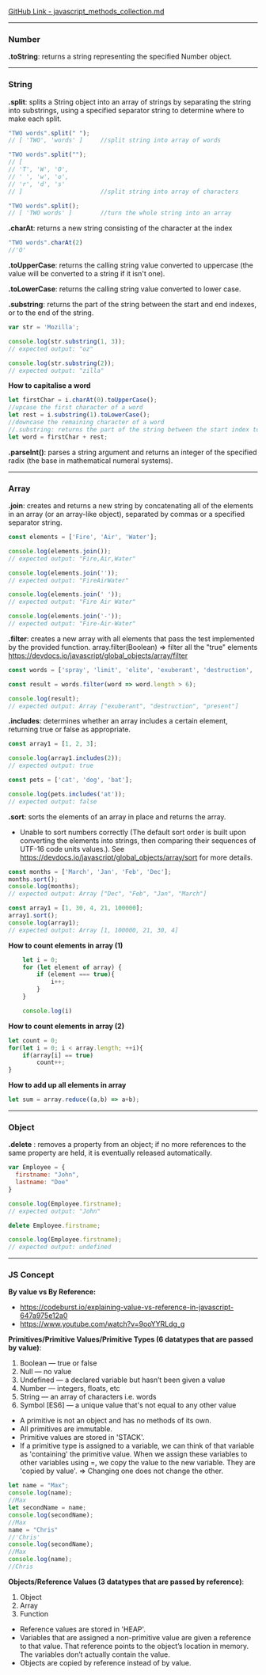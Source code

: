 
[GitHub Link - javascript_methods_collection.md](https://github.com/EllieChen-Git/codewars/blob/master/javascript_methods_collection.md)

---
### Number

__.toString__: returns a string representing the specified Number object.


---
### String

__.split__: splits a String object into an array of strings by separating the string into substrings, using a specified separator string to determine where to make each split.

```javascript
"TWO words".split(" ");
// [ 'TWO', 'words' ]     //split string into array of words

"TWO words".split("");
// [
// 'T', 'W', 'O',
// ' ', 'w', 'o',
// 'r', 'd', 's'
// ]                      //split string into array of characters

"TWO words".split();
// [ 'TWO words' ]        //turn the whole string into an array
```

__.charAt__:  returns a new string consisting of the character at the index

```javascript
"TWO words".charAt(2)
//'O'

```
__.toUpperCase__: returns the calling string value converted to uppercase (the value will be converted to a string if it isn't one).

__.toLowerCase__: returns the calling string value converted to lower case.


__.substring__: returns the part of the string between the start and end indexes, or to the end of the string.
```javascript
var str = 'Mozilla';

console.log(str.substring(1, 3));
// expected output: "oz"

console.log(str.substring(2));
// expected output: "zilla"
```

__How to capitalise a word__

```javascript
let firstChar = i.charAt(0).toUpperCase();
//upcase the first character of a word
let rest = i.substring(1).toLowerCase();
//downcase the remaining character of a word
//.substring: returns the part of the string between the start index to the end of the string.
let word = firstChar + rest;
````
__.parseInt()__: parses a string argument and returns an integer of the specified radix (the base in mathematical numeral systems).

---

### Array

__.join__: creates and returns a new string by concatenating all of the elements in an array (or an array-like object), separated by commas or a specified separator string.

```javascript
const elements = ['Fire', 'Air', 'Water'];

console.log(elements.join());
// expected output: "Fire,Air,Water"

console.log(elements.join(''));
// expected output: "FireAirWater"

console.log(elements.join(' '));
// expected output: "Fire Air Water"

console.log(elements.join('-'));
// expected output: "Fire-Air-Water"

```


__.filter__: creates a new array with all elements that pass the test implemented by the provided function.
    array.filter(Boolean) => filter all the "true" elements
    https://devdocs.io/javascript/global_objects/array/filter

```javascript
const words = ['spray', 'limit', 'elite', 'exuberant', 'destruction', 'present'];

const result = words.filter(word => word.length > 6);

console.log(result);
// expected output: Array ["exuberant", "destruction", "present"]

```

__.includes__: determines whether an array includes a certain element, returning true or false as appropriate.
```javascript
const array1 = [1, 2, 3];

console.log(array1.includes(2));
// expected output: true

const pets = ['cat', 'dog', 'bat'];

console.log(pets.includes('at'));
// expected output: false

```

__.sort__: sorts the elements of an array in place and returns the array. 
- Unable to sort numbers correctly (The default sort order is built upon converting the elements into strings, then comparing their sequences of UTF-16 code units values.). See https://devdocs.io/javascript/global_objects/array/sort for more details.

```javascript
const months = ['March', 'Jan', 'Feb', 'Dec'];
months.sort();
console.log(months);
// expected output: Array ["Dec", "Feb", "Jan", "March"]

const array1 = [1, 30, 4, 21, 100000];
array1.sort();
console.log(array1);
// expected output: Array [1, 100000, 21, 30, 4]

```


__How to count elements in array (1)__

```javascript
    let i = 0;
    for (let element of array) {
        if (element === true){
            i++;
        }
    }

    console.log(i)
```

__How to count elements in array (2)__

```javascript
let count = 0;
for(let i = 0; i < array.length; ++i){
    if(array[i] == true)
        count++;
}
```

__How to add up all elements in array__
```javascript
let sum = array.reduce((a,b) => a+b);
```

---

### Object

__.delete__ : removes a property from an object; if no more references to the same property are held, it is eventually released automatically.

```javascript
var Employee = {
  firstname: "John",
  lastname: "Doe"
}

console.log(Employee.firstname);
// expected output: "John"

delete Employee.firstname;

console.log(Employee.firstname);
// expected output: undefined

```

---

### JS Concept

__By value vs By Reference:__
- https://codeburst.io/explaining-value-vs-reference-in-javascript-647a975e12a0
- https://www.youtube.com/watch?v=9ooYYRLdg_g

__Primitives/Primitive Values/Primitive Types (6 datatypes that are passed by value)__: 

1. Boolean — true or false
2. Null — no value
3. Undefined — a declared variable but hasn’t been given a value
4. Number — integers, floats, etc
5. String — an array of characters i.e. words
6. Symbol [ES6] — a unique value that's not equal to any other value

- A primitive is not an object and has no methods of its own. 
- All primitives are immutable.
- Primitive values are stored in 'STACK'.
- If a primitive type is assigned to a variable, we can think of that variable as 'containing' the primitive value. When we assign these variables to other variables using =, we copy the value to the new variable. They are 'copied by value'. => Changing one does not change the other.

```javascript
let name = "Max";
console.log(name);
//Max
let secondName = name;
console.log(secondName);
//Max
name = "Chris"
//'Chris'
console.log(secondName);
//Max
console.log(name);
//Chris
````    

__Objects/Reference Values (3 datatypes that are passed by reference)__:

1. Object
2. Array
3. Function

- Reference values are stored in 'HEAP'.
- Variables that are assigned a non-primitive value are given a reference to that value. That reference points to the object’s location in memory. The variables don’t actually contain the value.
- Objects are copied by reference instead of by value.
